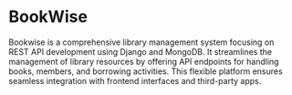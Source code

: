 # BookWise
Bookwise is a comprehensive library management system focusing on REST API development using Django and MongoDB. It streamlines the management of library resources by offering API endpoints for handling books, members, and borrowing activities. This flexible platform ensures seamless integration with frontend interfaces and third-party apps.

